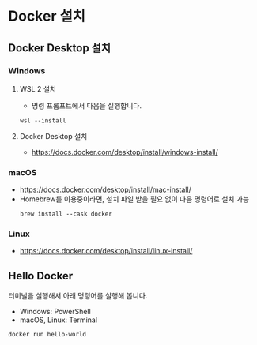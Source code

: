 # Docker 설치

## Docker Desktop 설치

### Windows

1. WSL 2 설치
   - 명령 프롬프트에서 다음을 실행합니다.
   ```
   wsl --install
   ```

1. Docker Desktop 설치
   - https://docs.docker.com/desktop/install/windows-install/

### macOS

- https://docs.docker.com/desktop/install/mac-install/
- Homebrew를 이용중이라면, 설치 파일 받을 필요 없이 다음 명령어로 설치 가능
   ```
   brew install --cask docker
   ```

### Linux

- https://docs.docker.com/desktop/install/linux-install/


## Hello Docker
터미널을 실행해서 아래 명령어를 실행해 봅니다.
- Windows: PowerShell
- macOS, Linux: Terminal

```sh
docker run hello-world
```